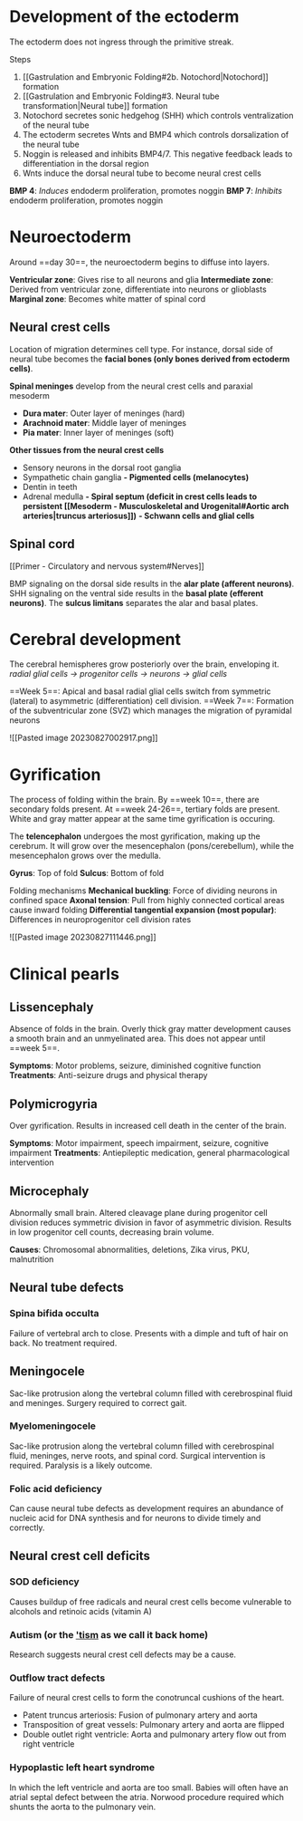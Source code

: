 # Development of the ectoderm
The ectoderm does not ingress through the primitive streak.

Steps
1. [[Gastrulation and Embryonic Folding#2b. Notochord|Notochord]] formation
2. [[Gastrulation and Embryonic Folding#3. Neural tube transformation|Neural tube]] formation
3. Notochord secretes sonic hedgehog (SHH) which controls ventralization of the neural tube
4. The ectoderm secretes Wnts and BMP4 which controls dorsalization of the neural tube
5. Noggin is released and inhibits BMP4/7. This negative feedback leads to differentiation in the dorsal region
6. Wnts induce the dorsal neural tube to become neural crest cells

**BMP 4**: *Induces* endoderm proliferation, promotes noggin
**BMP 7**: *Inhibits* endoderm proliferation, promotes noggin
# Neuroectoderm
Around ==day 30==, the neuroectoderm begins to diffuse into layers. 

**Ventricular zone**: Gives rise to all neurons and glia
**Intermediate zone**: Derived from ventricular zone, differentiate into neurons or glioblasts
**Marginal zone**: Becomes white matter of spinal cord
## Neural crest cells
Location of migration determines cell type. For instance, dorsal side of neural tube becomes the **facial bones (only bones derived from ectoderm cells)**.

**Spinal meninges** develop from the neural crest cells and paraxial mesoderm
- **Dura mater**: Outer layer of meninges (hard)
- **Arachnoid mater**: Middle layer of meninges
- **Pia mater**: Inner layer of meninges (soft)

**Other tissues from the neural crest cells**
- Sensory neurons in the dorsal root ganglia
- Sympathetic chain ganglia
**- Pigmented cells (melanocytes)**
- Dentin in teeth
- Adrenal medulla
**- Spiral septum (deficit in crest cells leads to persistent [[Mesoderm - Musculoskeletal and Urogenital#Aortic arch arteries|truncus arteriosus]])**
**- Schwann cells and glial cells**
## Spinal cord
[[Primer - Circulatory and nervous system#Nerves]]

BMP signaling on the dorsal side results in the **alar plate (afferent neurons)**. SHH signaling on the ventral side results in the **basal plate (efferent neurons)**. The **sulcus limitans** separates the alar and basal plates.
# Cerebral development
The cerebral hemispheres grow posteriorly over the brain, enveloping it.
*radial glial cells → progenitor cells → neurons → glial cells*

==Week 5==: Apical and basal radial glial cells switch from symmetric (lateral) to asymmetric (differentiation) cell division.
==Week 7==: Formation of the subventricular zone (SVZ) which manages the migration of pyramidal neurons

![[Pasted image 20230827002917.png]]
# Gyrification
The process of folding within the brain. By ==week 10==, there are secondary folds present. At ==week 24-26==, tertiary folds are present. White and gray matter appear at the same time gyrification is occuring.

The **telencephalon** undergoes the most gyrification, making up the cerebrum. It will grow over the mesencephalon (pons/cerebellum), while the mesencephalon grows over the medulla.

**Gyrus**: Top of fold
**Sulcus**: Bottom of fold

Folding mechanisms
**Mechanical buckling**: Force of dividing neurons in confined space
**Axonal tension**: Pull from highly connected cortical areas cause inward folding
**Differential tangential expansion (most popular)**: Differences in neuroprogenitor cell division rates

![[Pasted image 20230827111446.png]]
# Clinical pearls
## Lissencephaly
Absence of folds in the brain. Overly thick gray matter development causes a smooth brain and an unmyelinated area. This does not appear until ==week 5==.

**Symptoms**: Motor problems, seizure, diminished cognitive function
**Treatments**: Anti-seizure drugs and physical therapy
## Polymicrogyria
Over gyrification. Results in increased cell death in the center of the brain.

**Symptoms**: Motor impairment, speech impairment, seizure, cognitive impairment
**Treatments**: Antiepileptic medication, general pharmacological intervention
## Microcephaly
Abnormally small brain. Altered cleavage plane during progenitor cell division reduces symmetric division in favor of asymmetric division. Results in low progenitor cell counts, decreasing brain volume.

**Causes**: Chromosomal abnormalities, deletions, Zika virus, PKU, malnutrition
## Neural tube defects
### Spina bifida occulta
Failure of vertebral arch to close. Presents with a dimple and tuft of hair on back. No treatment required.
## Meningocele
Sac-like protrusion along the vertebral column filled with cerebrospinal fluid and meninges. Surgery required to correct gait.
### Myelomeningocele
Sac-like protrusion along the vertebral column filled with cerebrospinal fluid, meninges, nerve roots, and spinal cord. Surgical intervention is required. Paralysis is a likely outcome.
### Folic acid deficiency
Can cause neural tube defects as development requires an abundance of nucleic acid for DNA synthesis and for neurons to divide timely and correctly.
## Neural crest cell deficits
### SOD deficiency
Causes buildup of free radicals and neural crest cells become vulnerable to alcohols and retinoic acids (vitamin A)
### Autism (or the ['tism](https://www.youtube.com/watch?v=Hllz5r5T34c) as we call it back home)
Research suggests neural crest cell defects may be a cause.
### Outflow tract defects
Failure of neural crest cells to form the conotruncal cushions of the heart. 

- Patent truncus arteriosis: Fusion of pulmonary artery and aorta
- Transposition of great vessels: Pulmonary artery and aorta are flipped
- Double outlet right ventricle: Aorta and pulmonary artery flow out from right ventricle
### Hypoplastic left heart syndrome
In which the left ventricle and aorta are too small. Babies will often have an atrial septal defect between the atria. Norwood procedure required which shunts the aorta to the pulmonary vein.
